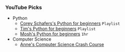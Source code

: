 ### YouTube Picks
-   Python
    -   [Corey Schafers's Python for beginners](https://www.youtube.com/playlist?list=PL-osiE80TeTskrapNbzXhwoFUiLCjGgY7) `Playlist`
    -   [Tim's Python for beginners](https://www.youtube.com/playlist?list=PLzMcBGfZo4-mFu00qxl0a67RhjjZj3jXm) `Playlist`
    -   [Mosh's Python for beginners](https://youtu.be/kqtD5dpn9C8) `1hr`
-   Computer Science
    -   [Anne's Computer Science Crash Course](https://www.youtube.com/playlist?list=PL8dPuuaLjXtNlUrzyH5r6jN9ulIgZBpdo)
